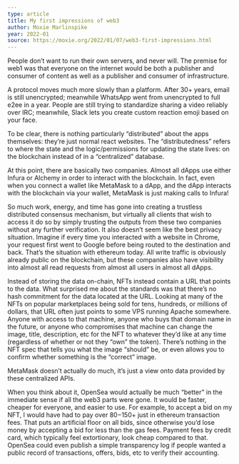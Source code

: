 ```yaml
---
type: article
title: My first impressions of web3
author: Moxie Marlinspike
year: 2022-01
source: https://moxie.org/2022/01/07/web3-first-impressions.html
---
```


People don’t want to run their own servers, and never will. The premise for web1 was that everyone on the internet would be both a publisher and consumer of content as well as a publisher and consumer of infrastructure.

A protocol moves much more slowly than a platform. After 30+ years, email is still unencrypted; meanwhile WhatsApp went from unencrypted to full e2ee in a year. People are still trying to standardize sharing a video reliably over IRC; meanwhile, Slack lets you create custom reaction emoji based on your face.

To be clear, there is nothing particularly “distributed” about the apps themselves: they’re just normal react websites. The “distributedness” refers to where the state and the logic/permissions for updating the state lives: on the blockchain instead of in a “centralized” database.

At this point, there are basically two companies. Almost all dApps use either Infura or Alchemy in order to interact with the blockchain. In fact, even when you connect a wallet like MetaMask to a dApp, and the dApp interacts with the blockchain via your wallet, MetaMask is just making calls to Infura!

So much work, energy, and time has gone into creating a trustless distributed consensus mechanism, but virtually all clients that wish to access it do so by simply trusting the outputs from these two companies without any further verification. It also doesn’t seem like the best privacy situation. Imagine if every time you interacted with a website in Chrome, your request first went to Google before being routed to the destination and back. That’s the situation with ethereum today. All write traffic is obviously already public on the blockchain, but these companies also have visibility into almost all read requests from almost all users in almost all dApps.

Instead of storing the data on-chain, NFTs instead contain a URL that points to the data. What surprised me about the standards was that there’s no hash commitment for the data located at the URL. Looking at many of the NFTs on popular marketplaces being sold for tens, hundreds, or millions of dollars, that URL often just points to some VPS running Apache somewhere. Anyone with access to that machine, anyone who buys that domain name in the future, or anyone who compromises that machine can change the image, title, description, etc for the NFT to whatever they’d like at any time (regardless of whether or not they “own” the token). There’s nothing in the NFT spec that tells you what the image “should” be, or even allows you to confirm whether something is the “correct” image.

MetaMask doesn’t actually do much, it’s just a view onto data provided by these centralized APIs.

When you think about it, OpenSea would actually be much “better” in the immediate sense if all the web3 parts were gone. It would be faster, cheaper for everyone, and easier to use. For example, to accept a bid on my NFT, I would have had to pay over $80-$150+ just in ethereum transaction fees. That puts an artificial floor on all bids, since otherwise you’d lose money by accepting a bid for less than the gas fees. Payment fees by credit card, which typically feel extortionary, look cheap compared to that. OpenSea could even publish a simple transparency log if people wanted a public record of transactions, offers, bids, etc to verify their accounting.
